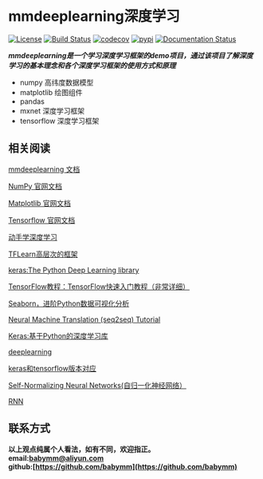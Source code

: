 # mmdeeplearning深度学习
[![License](https://img.shields.io/badge/License-Apache%202.0-blue.svg)](https://github.com/mumupy/mmdeeplearning/blob/master/LICENSE)
[![Build Status](https://travis-ci.org/mumupy/mmdeeplearning.svg?branch=master)](https://travis-ci.org/mumupy/mmdeeplearning)
[![codecov](https://codecov.io/gh/mumupy/mmdeeplearning/branch/master/graph/badge.svg)](https://codecov.io/gh/mumupy/mmdeeplearning)
[![pypi](https://img.shields.io/pypi/v/mmdeeplearning.svg)](https://pypi.python.org/pypi/mmdeeplearning)
[![Documentation Status](https://readthedocs.org/projects/mmdeeplearning/badge/?version=latest)](https://mmdeeplearning.readthedocs.io/zh/latest/?badge=latest)

***mmdeeplearning是一个学习深度学习框架的demo项目，通过该项目了解深度学习的基本理念和各个深度学习框架的使用方式和原理***
- numpy 高纬度数据模型
- matplotlib 绘图组件
- pandas
- mxnet 深度学习框架
- tensorflow 深度学习框架

## 相关阅读  
[mmdeeplearning 文档](https://mmdeeplearning.readthedocs.io/zh/latest/?badge=latest)  
  
[NumPy 官网文档](https://numpy.org/devdocs/)

[Matplotlib 官网文档](https://numpy.org/devdocs/)

[Tensorflow 官网文档](http://www.tensorfly.cn/)

[动手学深度学习](https://zh.d2l.ai/index.html)
 
[TFLearn高层次的框架](http://tflearn.org/)

[keras:The Python  Deep Learning library](https://keras.io/)

[TensorFlow教程：TensorFlow快速入门教程（非常详细）](http://c.biancheng.net)

[Seaborn，进阶Python数据可视化分析](http://seaborn.pydata.org/)

[Neural Machine Translation (seq2seq) Tutorial](https://github.com/tensorflow/nmt/)

[Keras:基于Python的深度学习库](https://keras-cn.readthedocs.io/en/latest/)

[deeplearning](http://deeplearning.net/tutorial/)

[keras和tensorflow版本对应](https://www.cnblogs.com/carle-09/p/11661261.html)

[Self-Normalizing Neural Networks(自归一化神经网络）](https://www.dazhuanlan.com/2019/09/26/5d8c25abbf584/)

[RNN](https://blog.csdn.net/zhaojc1995/article/details/80572098)

## 联系方式
**以上观点纯属个人看法，如有不同，欢迎指正。  
email:<babymm@aliyun.com>  
github:[https://github.com/babymm](https://github.com/babymm)**

